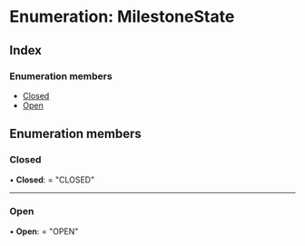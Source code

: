 
# Enumeration: MilestoneState

## Index

### Enumeration members

* [Closed](milestonestate.md#closed)
* [Open](milestonestate.md#open)

## Enumeration members

###  Closed

• **Closed**: = "CLOSED"

___

###  Open

• **Open**: = "OPEN"
